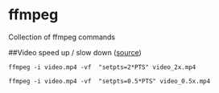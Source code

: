 # ffmpeg
Collection of ffmpeg commands

##Video speed up / slow down ([source](https://www.bogotobogo.com/FFMpeg/ffmpeg_video_speed_up_slow_down.php))

`ffmpeg -i video.mp4 -vf  "setpts=2*PTS" video_2x.mp4`

`ffmpeg -i video.mp4 -vf  "setpts=0.5*PTS" video_0.5x.mp4`